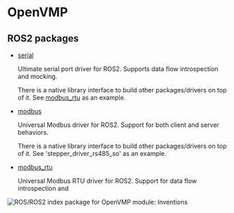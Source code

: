 # OpenVMP

## ROS2 packages

- [serial](https://github.com/openvmp/serial)
  
  Ultimate serial port driver for ROS2.
  Supports data flow introspection and mocking.

  There is a native library interface to build other packages/drivers on top of it. See [modbus_rtu](https://github.com/openvmp/modbus_rtu) as an example.

- [modbus](https://github.com/openvmp/modbus)
  
  Universal Modbus driver for ROS2.
  Support for both client and server behaviors.

  There is a native library interface to build other packages/drivers on top of it. See 'stepper\_driver\_rs485\_so' as an example.

- [modbus_rtu](https://github.com/openvmp/modbus_rtu)
  
  Universal Modbus RTU driver for ROS2. Support for data flow introspection and

![ROS/ROS2 index package for OpenVMP module: Inventions](https://www.google-analytics.com/collect?v=1&tid=UA-242596187-2&cid=555&aip=1&t=event&ec=github&ea=md&dp=%2ROS2_packages.md&dt=ROS2%20package%20index)
